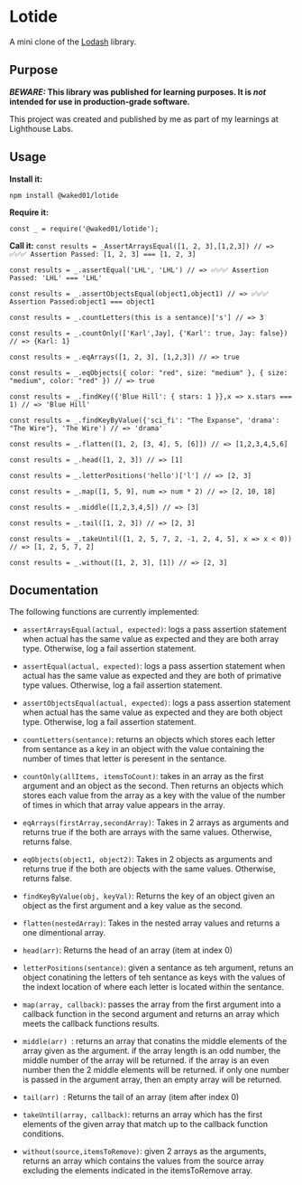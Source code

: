 # Lotide

A mini clone of the [Lodash](https://lodash.com) library.

## Purpose

**_BEWARE:_ This library was published for learning purposes. It is _not_ intended for use in production-grade software.**

This project was created and published by me as part of my learnings at Lighthouse Labs. 

## Usage

**Install it:**

`npm install @waked01/lotide`

**Require it:**

`const _ = require('@waked01/lotide');`

**Call it:**
`const results = _AssertArraysEqual([1, 2, 3],[1,2,3]) // => ✅✅✅ Assertion Passed: [1, 2, 3] === [1, 2, 3]`

`const results = _.assertEqual('LHL', 'LHL') // => ✅✅✅ Assertion Passed: 'LHL' === 'LHL'`

`const results = _.assertObjectsEqual(object1,object1) // => ✅✅✅ Assertion Passed:object1 === object1`

`const results = _.countLetters(this is a sentance)['s'] // => 3`

`const results = _.countOnly(['Karl',Jay], {'Karl': true, Jay: false}) // => {Karl: 1}`

`const results = _.eqArrays([1, 2, 3], [1,2,3]) // => true`

`const results = _.eqObjects({ color: "red", size: "medium" }, { size: "medium", color: "red" }) // => true`

`const results = _.findKey({'Blue Hill': { stars: 1 }},x => x.stars === 1) // => 'Blue Hill'`

`const results = _.findKeyByValue({'sci_fi': "The Expanse", 'drama': "The Wire"}, 'The Wire') // => 'drama'`

`const results = _.flatten([1, 2, [3, 4], 5, [6]]) // => [1,2,3,4,5,6]`

`const results = _.head([1, 2, 3]) // => [1]`

`const results = _.letterPositions('hello')['l'] // => [2, 3]`

`const results = _.map([1, 5, 9], num => num * 2) // => [2, 10, 18]`

`const results = _.middle([1,2,3,4,5]) // => [3]`

`const results = _.tail([1, 2, 3]) // => [2, 3]`

`const results = _.takeUntil([1, 2, 5, 7, 2, -1, 2, 4, 5], x => x < 0)) // => [1, 2, 5, 7, 2]`

`const results = _.without([1, 2, 3], [1]) // => [2, 3]`

## Documentation

The following functions are currently implemented:

* `assertArraysEqual(actual, expected)`: logs a pass assertion statement when actual has the same value as expected and they are both array type. Otherwise, log a fail assertion statement.

* `assertEqual(actual, expected)`: logs a pass assertion statement when actual has the same value as expected and they are both of primative type values. Otherwise, log a fail assertion statement.

* `assertObjectsEqual(actual, expected)`: logs a pass assertion statement when actual has the same value as expected and they are both object type. Otherwise, log a fail assertion statement.

* `countLetters(sentance)`: returns an objects which stores each letter from sentance as a key in an object with the value containing the number of times that letter is peresent in the sentance.

* `countOnly(allItems, itemsToCount)`: takes in an array as the first argument and an object as the second. Then returns an objects which stores each value from the array as a key with the value of the number of times in which that array value appears in the array.

* `eqArrays(firstArray,secondArray)`: Takes in 2 arrays as arguments and returns true if the both are arrays with the same values. Otherwise, returns false.

* `eqObjects(object1, object2)`: Takes in 2 objects as arguments and returns true if the both are objects with the same values. Otherwise, returns false.

* `findKeyByValue(obj, keyVal)`: Returns the key of an object given an object as the first argument and a key value as the second.

* `flatten(nestedArray)`: Takes in the nested array values and returns a one dimentional array.

* `head(arr)`: Returns the head of an array (item at index 0)

* `letterPositions(sentance)`: given a sentance as teh argument, retuns an object conatining the letters of teh sentance as keys with the values of the indext location of where each letter is located within the sentance.

* `map(array, callback)`: passes the array from the first argument into a callback function in the second argument and returns an array which meets the callback functions results.

* `middle(arr) `: returns an array that conatins the middle elements of the array given as the argument. if the array length is an odd number, the middle number of the array will be returned. if the array is an even number then the 2 middle elements will be returned. if only one number is passed in the argument array, then an empty array will be returned. 

* `tail(arr) `: Returns the tail of an array (item after index 0)

* `takeUntil(array, callback)`: returns an array which has the first elements of the given array that match up to the callback function conditions.

* `without(source,itemsToRemove)`: given 2 arrays as the arguments, returns an array which contains the values from the source array excluding the elements indicated in the itemsToRemove array.
